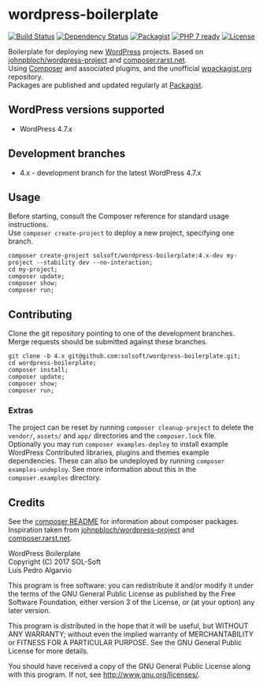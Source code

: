 # wordpress-boilerplate
[![Build Status](https://travis-ci.org/solsoft/wordpress-boilerplate.svg?branch=4.x)](https://travis-ci.org/solsoft/wordpress-boilerplate)
[![Dependency Status](https://www.versioneye.com/user/projects/58feac52710da23f86d4ff05/badge.svg?style=flat-square)](https://www.versioneye.com/user/projects/58feac52710da23f86d4ff05)
[![Packagist](https://img.shields.io/packagist/vpre/solsoft/wordpress-boilerplate.svg)](https://packagist.org/packages/solsoft/wordpress-boilerplate)
[![PHP 7 ready](https://php7ready.timesplinter.ch/solsoft/wordpress-boilerplate/4.x/badge.svg)](https://travis-ci.org/solsoft/wordpress-boilerplate)
[![License](https://poser.pugx.org/solsoft/wordpress-boilerplate/license)](https://github.com/solsoft/wordpress-boilerplate/blob/4.x/LICENSE)

Boilerplate for deploying new [WordPress](https://wordpress.org/) projects.  Based on [johnpbloch/wordpress-project](https://github.com/johnpbloch/wordpress-project) and [composer.rarst.net](https://http://composer.rarst.net/).  
Using [Composer](https://getcomposer.org/) and associated plugins, and the unofficial [wpackagist.org](https://wpackagist.org) repository.  
Packages are published and updated regularly at [Packagist](https://packagist.org/packages/solsoft/wordpress-boilerplate).  

## WordPress versions supported
- WordPress 4.7.x

## Development branches
- 4.x - development branch for the latest WordPress 4.7.x

## Usage
Before starting, consult the Composer reference for standard usage instructions.  
Use `composer create-project` to deploy a new project, specifying one branch.

```
composer create-project solsoft/wordpress-boilerplate:4.x-dev my-project --stability dev --no-interaction;
cd my-project;
composer update;
composer show;
composer run;
```

## Contributing
Clone the git repository pointing to one of the development branches.  
Merge requests should be submitted against these branches.

```
git clone -b 4.x git@github.com:solsoft/wordpress-boilerplate.git;
cd wordpress-boilerplate;
composer install;
composer update;
composer show;
composer run;
```

### Extras
The project can be reset by running `composer cleanup-project` to delete
the `vendor/`, `assets/` and `app/` directories and the `composer.lock` file.  
Optionally you may run `composer examples-deploy` to install example WordPress
Contributed libraries, plugins and themes example dependencies. These can
also be undeployed by running `composer examples-undeploy`. See more
information about this in the `composer.examples` directory.  

## Credits
See the [composer README](composer/README.md) for information about composer packages.  
Inspiration taken from [johnpbloch/wordpress-project](https://github.com/johnpbloch/wordpress-project) and [composer.rarst.net](https://http://composer.rarst.net/).

WordPress Boilerplate  
Copyright (C) 2017 SOL-Soft  
Luís Pedro Algarvio  

This program is free software: you can redistribute it and/or modify
it under the terms of the GNU General Public License as published by
the Free Software Foundation, either version 3 of the License, or
(at your option) any later version.

This program is distributed in the hope that it will be useful,
but WITHOUT ANY WARRANTY; without even the implied warranty of
MERCHANTABILITY or FITNESS FOR A PARTICULAR PURPOSE.  See the
GNU General Public License for more details.

You should have received a copy of the GNU General Public License
along with this program.  If not, see <http://www.gnu.org/licenses/>.

